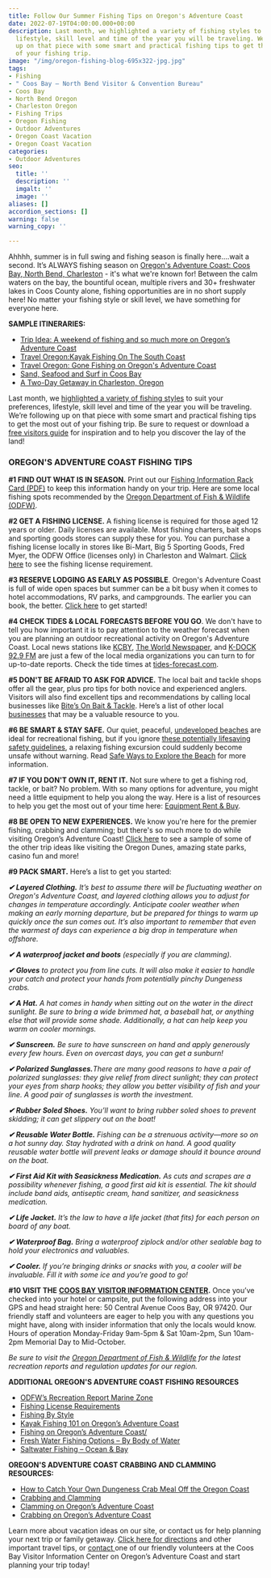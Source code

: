 ```yaml
---
title: Follow Our Summer Fishing Tips on Oregon's Adventure Coast
date: 2022-07-19T04:00:00.000+00:00
description: Last month, we highlighted a variety of fishing styles to suit your preferences,
  lifestyle, skill level and time of the year you will be traveling. We’re following
  up on that piece with some smart and practical fishing tips to get the most out
  of your fishing trip.
image: "/img/oregon-fishing-blog-695x322-jpg.jpg"
tags:
- Fishing
- " Coos Bay – North Bend Visitor & Convention Bureau"
- Coos Bay
- North Bend Oregon
- Charleston Oregon
- Fishing Trips
- Oregon Fishing
- Outdoor Adventures
- Oregon Coast Vacation
- Oregon Coast Vacation
categories:
- Outdoor Adventures
seo:
  title: ''
  description: ''
  imgalt: ''
  image: ''
aliases: []
accordion_sections: []
warning: false
warning_copy: ''

---
```

Ahhhh, summer is in full swing and fishing season is finally here….wait a second. It’s ALWAYS fishing season on [Oregon's Adventure Coast: Coos Bay, North Bend, Charleston](https://www.oregonsadventurecoast.com/our-area/) - it's what we're known for! Between the calm waters on the bay, the bountiful ocean, multiple rivers and 30+ freshwater lakes in Coos County alone, fishing opportunities are in no short supply here! No matter your fishing style or skill level, we have something for everyone here.

**SAMPLE ITINERARIES:**

* [Trip Idea: A weekend of fishing and so much more on Oregon’s Adventure Coast](https://www.oregonsadventurecoast.com/tripideas/a-weekend-of-fishing-and-so-much-more-on-oregon-s-adventure-coast/)
* [Travel Oregon:Kayak Fishing On The South Coast](https://traveloregon.com/things-to-do/outdoor-recreation/paddle-sports/kayaking/kayak-fishing-on-the-south-coast/)
* [Travel Oregon: Gone Fishing on Oregon's Adventure Coast](https://traveloregon.com/things-to-do/outdoor-recreation/gone-fishing-on-oregons-adventure-coast/)
* [Sand, Seafood and Surf in Coos Bay](https://www.oregonsadventurecoast.com/tripideas/sand-seafood-and-surf-in-coos-bay/)
* [A Two-Day Getaway in Charleston, Oregon](https://www.oregonsadventurecoast.com/blog/a-two-day-getaway-in-charleston-oregon/)

Last month, we [highlighted a variety of fishing styles](https://www.oregonsadventurecoast.com/blog/what-s-your-ideal-oregon-coast-fishing-adventure/) to suit your preferences, lifestyle, skill level and time of the year you will be traveling. We’re following up on that piece with some smart and practical fishing tips to get the most out of your fishing trip. Be sure to request or download a [free visitors guide](https://www.oregonsadventurecoast.com/contact/#contactform) for inspiration and to help you discover the lay of the land!

### OREGON'S ADVENTURE COAST FISHING TIPS

**#1 FIND OUT WHAT IS IN SEASON.** Print out our [Fishing Information Rack Card (PDF)](https://www.oregonsadventurecoast.com/img/fishing-rackcard.pdf) to keep this information handy on your trip. Here are some local fishing spots recommended by the [Oregon Department of Fish & Wildlife (ODFW)](https://myodfw.com/articles/50-places-go-fishing-south-coast).

**#2 GET A FISHING LICENSE.** A fishing license is required for those aged 12 years or older. Daily licenses are available. Most fishing charters, bait shops and sporting goods stores can supply these for you. You can purchase a fishing license locally in stores like Bi-Mart, Big 5 Sporting Goods, Fred Myer, the ODFW Office (licenses only) in Charleston and Walmart. [Click here](https://www.oregonsadventurecoast.com/fishing-license-requirements/) to see the fishing license requirement.

**#3 RESERVE LODGING AS EARLY AS POSSIBLE**. Oregon's Adventure Coast is full of wide open spaces but summer can be a bit busy when it comes to hotel accommodations, RV parks, and campgrounds. The earlier you can book, the better. [Click here](https://www.oregonsadventurecoast.com/lodging/) to get started!

**#4 CHECK TIDES & LOCAL FORECASTS BEFORE YOU GO**. We don't have to tell you how important it is to pay attention to the weather forecast when you are planning an outdoor recreational activity on Oregon's Adventure Coast. Local news stations like [KCBY](https://kcby.com/), [The World Newspaper](https://theworldlink.com/news/local/), and [K-DOCK 92.9 FM](https://kdockfm.com/) are just a few of the local media organizations you can turn to for up-to-date reports. Check the tide times at [tides-forecast.com](https://www.tide-forecast.com/locations/Coos-Bay-Oregon/tides/latest).

**#5 DON'T BE AFRAID TO ASK FOR ADVICE.** The local bait and tackle shops offer all the gear, plus pro tips for both novice and experienced anglers. Visitors will also find excellent tips and recommendations by calling local businesses like [Bite’s On Bait & Tackle](https://www.yelp.com/biz/bites-on-bait-and-tackle-coos-bay). Here’s a list of other local[ businesses](https://oregonsadventurecoast.com/equipment-rent-and-buy/) that may be a valuable resource to you.

**#6 BE SMART & STAY SAFE.** Our quiet, peaceful, [undeveloped beaches](https://www.oregonsadventurecoast.com/undeveloped-beaches) are ideal for recreational fishing, but if you ignore [these potentially lifesaving safety guidelines](https://www.oregonsadventurecoast.com/blog/eight-ways-to-stay-safe-on-the-beaches-along-the-oregon-coast), a relaxing fishing excursion could suddenly become unsafe without warning. Read [Safe Ways to Explore the Beach](https://oregonstateparks.org/index.cfm?do=v.page&id=96) for more information.

**#7 IF YOU DON'T OWN IT, RENT IT.** Not sure where to get a fishing rod, tackle, or bait? No problem. With so many options for adventure, you might need a little equipment to help you along the way. Here is a list of resources to help you get the most out of your time here: [Equipment Rent & Buy](https://www.oregonsadventurecoast.com/equipment-rent-and-buy/?utm_source=adventure-february-2021&utm_medium=mailchimp&utm_campaign=cbnb-newsletter).

**#8 BE OPEN TO NEW EXPERIENCES.** We know you're here for the premier fishing, crabbing and clamming; but there's so much more to do while visiting Oregon’s Adventure Coast! [Click here](https://www.oregonsadventurecoast.com/tripideas/) to see a sample of some of the other trip ideas like visiting the Oregon Dunes, amazing state parks, casino fun and more!

**#9 PACK SMART.** Here’s a list to get you started:

**_✔ Layered Clothing._** _It’s best to assume there will be fluctuating weather on Oregon's Adventure Coast, and layered clothing allows you to adjust for changes in temperature accordingly. Anticipate cooler weather when making an early morning departure, but be prepared for things to warm up quickly once the sun comes out. It’s also important to remember that even the warmest of days can experience a big drop in temperature when offshore._

**_✔ A waterproof jacket and boots_** _(especially if you are clamming)._

**_✔ Gloves_** _to protect you from line cuts. It will also make it easier to handle your catch and protect your hands from potentially pinchy Dungeness crabs._

**_✔ A Hat._** _A hat comes in handy when sitting out on the water in the direct sunlight. Be sure to bring a wide brimmed hat, a baseball hat, or anything else that will provide some shade. Additionally, a hat can help keep you warm on cooler mornings._

**_✔ Sunscreen._** _Be sure to have sunscreen on hand and apply generously every few hours. Even on overcast days, you can get a sunburn!_

**_✔ Polarized Sunglasses._**_There are many good reasons to have a pair of polarized sunglasses: they give relief from direct sunlight; they can protect your eyes from sharp hooks; they allow you better visibility of fish and your line. A good pair of sunglasses is worth the investment._

**_✔ Rubber Soled Shoes._** _You’ll want to bring rubber soled shoes to prevent skidding; it can get slippery out on the boat!_

**_✔ Reusable Water Bottle._** _Fishing can be a strenuous activity—more so on a hot sunny day. Stay hydrated with a drink on hand. A good quality reusable water bottle will prevent leaks or damage should it bounce around on the boat._

**_✔ First Aid Kit with Seasickness Medication._** _As cuts and scrapes are a possibility whenever fishing, a good first aid kit is essential. The kit should include band aids, antiseptic cream, hand sanitizer, and seasickness medication._

**_✔ Life Jacket._** _It’s the law to have a life jacket (that fits) for each person on board of any boat._

**_✔ Waterproof Bag._** _Bring a waterproof ziplock and/or other sealable bag to hold your electronics and valuables._

**_✔ Cooler._** _If you’re bringing drinks or snacks with you, a cooler will be invaluable. Fill it with some ice and you’re good to go!_

**#10 VISIT THE** [**COOS BAY VISITOR INFORMATION CENTER**](https://www.oregonsadventurecoast.com/contact/)**.** Once you’ve checked into your hotel or campsite, put the following address into your GPS and head straight here: 50 Central Avenue Coos Bay, OR 97420. Our friendly staff and volunteers are eager to help you with any questions you might have, along with insider information that only the locals would know. Hours of operation Monday-Friday 9am-5pm & Sat 10am-2pm, Sun 10am-2pm Memorial Day to Mid-October.

_Be sure to visit the_ [_Oregon Department of Fish & Wildlife_](https://myodfw.com/recreation-report/fishing-report/marine-zone) _for the latest recreation reports and regulation updates for our region._

**ADDITIONAL OREGON'S ADVENTURE COAST FISHING RESOURCES**

* [ODFW’s Recreation Report Marine Zone](https://myodfw.com/recreation-report/fishing-report/marine-zone)
* [Fishing License Requirements](https://www.oregonsadventurecoast.com/fishing-license-requirements/)
* [Fishing By Style](https://www.oregonsadventurecoast.com/fishing-by-style/)
* [Kayak Fishing 101 on Oregon’s Adventure Coast](https://www.oregonsadventurecoast.com/tags/kayak-fishing-oregon-coast/?utm_source=adventure-february-2021&utm_medium=mailchimp&utm_campaign=cbnb-newsletter)
* [Fishing on Oregon’s Adventure Coast/](https://www.oregonsadventurecoast.com/fishing/)
* [Fresh Water Fishing Options – By Body of Water](https://www.oregonsadventurecoast.com/tripideas/fresh-water-fishing-options-by-body-of-water/)
* [Saltwater Fishing – Ocean & Bay](https://www.oregonsadventurecoast.com/tripideas/saltwater-fishing-ocean-bay/)

**OREGON'S ADVENTURE COAST CRABBING AND CLAMMING RESOURCES:**

* [How to Catch Your Own Dungeness Crab Meal Off the Oregon Coast](https://www.oregonsadventurecoast.com/blog/2018-02-02-how-to-catch-your-own-dungeness-crab-meal-off-the-oregon-coast/)
* [Crabbing and Clamming](https://www.oregonsadventurecoast.com/tripideas/crabbing-and-clamming/?utm_source=adventure-february-2021&utm_medium=mailchimp&utm_campaign=cbnb-newsletter)
* [Clamming on Oregon’s Adventure Coast](https://www.oregonsadventurecoast.com/clamming/)
* [Crabbing on Oregon’s Adventure Coast](https://www.oregonsadventurecoast.com/crabbing-clamming/?utm_source=adventure-february-2021&utm_medium=mailchimp&utm_campaign=cbnb-newsletter)

Learn more about vacation ideas on our site, or contact us for help planning your next trip or family getaway. [Click here for directions](https://www.oregonsadventurecoast.com/travelers-info/) and other important travel tips, or [contact ](https://www.oregonsadventurecoast.com/contact/)one of our friendly volunteers at the Coos Bay Visitor Information Center on Oregon’s Adventure Coast and start planning your trip today!